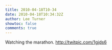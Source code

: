 ```yaml
---
title: 2010-04-18T10-34
date: 2010-04-18T10:34:32Z
author: Lee Turner
showtoc: false
comments: true
---
```


Watching the marathon.  http://twitpic.com/1gjds6

